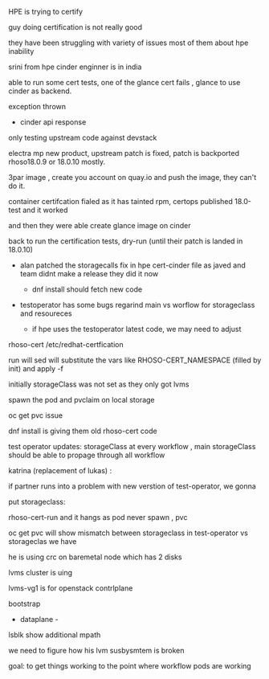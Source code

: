 HPE is trying to certify

guy doing certification is not really good

they have been struggling with variety of issues most of them about hpe inability


srini from hpe 
cinder enginner is in india



able to run some cert tests, one of the glance cert fails , glance to use cinder as backend.

exception thrown 
  - cinder api response

only testing upstream code against devstack

electra mp new product, upstream patch is fixed, patch is backported rhoso18.0.9  or 18.0.10 mostly.


3par image , create you account on quay.io and push the image, they can't do it.

container certifcation fialed as it has tainted rpm, certops published 18.0-test and it worked

and then they were able create glance image on cinder

back to run the certification tests, dry-run (until their patch is landed in 18.0.10)




- alan patched the storagecalls fix in hpe cert-cinder file as javed and team didnt make a release they did it now
   - dnf install should fetch new code

- testoperator has some bugs regarind main vs worflow  for storageclass and resoureces
  - if hpe uses the testoperator latest code, we may need to adjust



rhoso-cert
/etc/redhat-certfication


run  will sed will substitute the vars like RHOSO-CERT_NAMESPACE (filled by init) and apply -f 


initially storageClass  was not set as they only got lvms 

spawn the pod and pvclaim on local storage


oc get pvc issue

dnf install is giving them old rhoso-cert code


test operator updates:
   storageClass at every workflow , main storageClass should be able to propage through all workflow


katrina (replacement of lukas) : 


if partner runs into a problem with new verstion of test-operator, we gonna 

put storageclass: <backendname>

rhoso-cert-run and it hangs as pod never spawn , pvc 

oc get pvc will show mismatch between storageclass in test-operator vs storageclas we have



he is using crc on baremetal node which has 2 disks

lvms cluster is uing 

lvms-vg1 is for openstack contrlplane




bootstrap 
 - dataplane 
       - 




lsblk show additional mpath


we need to figure how his lvm susbysmtem is broken

goal: to get things working to the point where workflow pods are working












